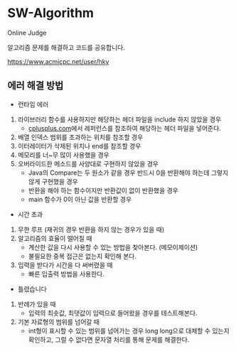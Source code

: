 # SW-Algorithm
Online Judge

알고리즘 문제를 해결하고 코드를 공유합니다. 

https://www.acmicpc.net/user/hky

## 에러 해결 방법
- 런타임 에러
1. 라이브러리 함수를 사용하지만 해당하는 헤더 파일을 include 하지 않았을 경우
     * [cplusplus.com](http://www.cplusplus.com/)에서 레퍼런스를 참조하여 해당하는 헤더 파일을 넣어준다.
2. 배열 인덱스 범위를 초과하는 위치를 참조할 경우
3. 이터레이터가 삭제된 위치나 end를 참조할 경우
4. 메모리를 너~무 많이 사용했을 경우
5. 오버라이드한 메소드를 사양대로 구현하지 않았을 경우 
    * Java의 Compare는 두 원소가 같을 경우 반드시 0을 반환해야 하는데 그렇지 않게 구현했을 경우
    * 반환을 해야 하는 함수이지만 반환값이 없이 반환했을 경우
    * main 함수가 0이 아닌 값을 반환할 경우

- 시간 초과
1. 무한 루프 (재귀의 경우 반환을 하지 않는 경우가 있을 때)
2. 알고리즘의 효율이 떨어질 때
    * 계산한 값을 다시 사용할 수 있는 방법을 찾아본다. (메모이제이션)
    * 불필요한 중복 접근은 없는지 확인해 본다.
3. 입력을 받다가 시간을 다 써버렸을 때
    * 빠른 입출력 방법을 사용한다.

- 틀렸습니다
1. 반례가 있을 때
    * 입력의 최솟값, 최댓값이 입력으로 들어왔을 경우를 테스트해본다.
2. 기본 자료형의 범위를 넘어갈 때
    * int형이 표시할 수 있는 범위를 넘어가는 경우 long long으로 대체할 수 있는지 확인하고, 그럴 수 없다면 문자열 처리를 통해 문제를 해결한다.
